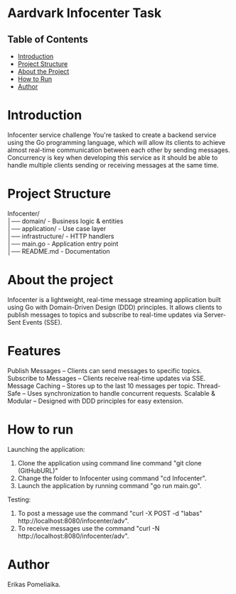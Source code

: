 # Aardvark Infocenter Task

## Table of Contents
* [Introduction](#Introduction)
* [Project Structure](#Project-Structure)
* [About the Project](#about-the-project)
* [How to Run](#how-to-run)
* [Author](#author)

# Introduction

Infocenter service challenge You're tasked to create a backend service using the Go programming language, which will allow its clients to achieve almost real-time communication between each other by sending messages. Concurrency is key when developing this service as it should be able to handle multiple clients sending or receiving messages at the same time.

# Project Structure
Infocenter/<br>
│── domain/          - Business logic & entities  
│── application/     - Use case layer  
│── infrastructure/  - HTTP handlers  
│── main.go          - Application entry point  
│── README.md        - Documentation  

# About the project

Infocenter is a lightweight, real-time message streaming application built using Go with Domain-Driven Design (DDD) principles. It allows clients to publish messages to topics and subscribe to real-time updates via Server-Sent Events (SSE).

# Features

Publish Messages – Clients can send messages to specific topics.
Subscribe to Messages – Clients receive real-time updates via SSE.
Message Caching – Stores up to the last 10 messages per topic.
Thread-Safe – Uses synchronization to handle concurrent requests.
Scalable & Modular – Designed with DDD principles for easy extension.

# How to run

Launching the application:
1. Clone the application using command line command "git clone (GitHubURL)"
2. Change the folder to Infocenter using command "cd Infocenter".
3. Launch the application by running command "go run main.go".

Testing:
1. To post a message use the command "curl -X POST -d "labas" http://localhost:8080/infocenter/adv".
2. To receive messages use the command "curl -N http://localhost:8080/infocenter/adv".

# Author

Erikas Pomeliaika.
